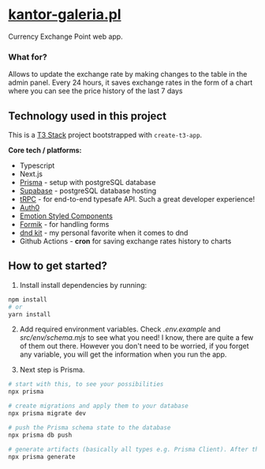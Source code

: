 # [kantor-galeria.pl](https://kantor-galeria.pl)

Currency Exchange Point web app.

### What for?

Allows to update the exchange rate by making changes to the table in the admin panel.
Every 24 hours, it saves exchange rates in the form of a chart where you can see the price history of the last 7 days

## Technology used in this project

This is a [T3 Stack](https://create.t3.gg/) project bootstrapped with `create-t3-app`.

**Core tech / platforms:**
- Typescript
- Next.js
- [Prisma](https://www.prisma.io/) - setup with postgreSQL database
- [Supabase](https://supabase.com/) - postgreSQL database hosting
- [tRPC](https://trpc.io/) - for end-to-end typesafe API. Such a great developer experience!
- [Auth0](https://auth0.com/)
- [Emotion Styled Components](https://emotion.sh/docs/styled)
- [Formik](https://formik.org/) - for handling forms
- [dnd kit](https://dndkit.com/) - my personal favorite when it comes to dnd
- Github Actions - **cron** for saving exchange rates history to charts

## How to get started?

1. Install install dependencies by running:

```bash
npm install
# or
yarn install
```

2. Add required environment variables. Check *.env.example* and *src/env/schema.mjs* to see what you need! I know, there are quite a few of them out there. However you don't need to be worried, if you forget any variable, you will get the information when you run the app.

3. Next step is Prisma.

```bash
# start with this, to see your possibilities
npx prisma

# create migrations and apply them to your database
npx prisma migrate dev

# push the Prisma schema state to the database
npx prisma db push

# generate artifacts (basically all types e.g. Prisma Client). After this command, I recommend restarting your IDE or Typescript Server to make sure everything works fine.
npx prisma generate
```

